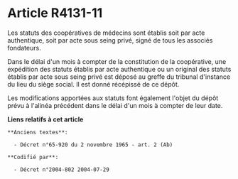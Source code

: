 # Article R4131-11

Les statuts des coopératives de médecins sont établis soit par acte authentique, soit par acte sous seing privé, signé de
tous les associés fondateurs.

Dans le délai d'un mois à compter de la constitution de la coopérative, une expédition des statuts établis par acte
authentique ou un original des statuts établis par acte sous seing privé est déposé au greffe du tribunal d'instance du lieu
du siège social. Il est donné récépissé de ce dépôt.

Les modifications apportées aux statuts font également l'objet du dépôt prévu à l'alinéa précédent dans le délai d'un mois à
compter de leur date.

**Liens relatifs à cet article**

	**Anciens textes**:

	  - Décret n°65-920 du 2 novembre 1965 - art. 2 (Ab)

	**Codifié par**:

	  - Décret n°2004-802 2004-07-29
